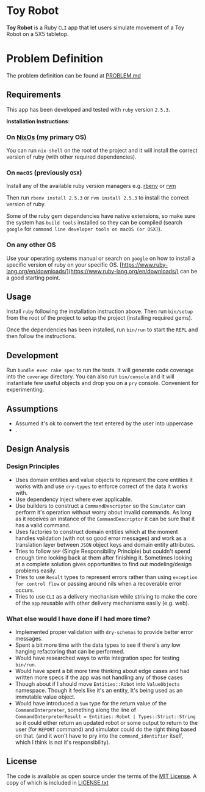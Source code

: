 # Toy Robot
**Toy Robot** is a Ruby `CLI` app that let users simulate movement of a Toy Robot on a 5X5 tabletop.

# Problem Definition
The problem definition can be found at [PROBLEM.md](PROBLEM.md)

## Requirements
This app has been developed and tested with `ruby` version `2.5.3`.

  **Installation Instructions**:

### On [NixOs](https://nixos.org/) (my primary OS)
You can run `nix-shell` on the root of the project and it will install the correct version of ruby (with other required dependencies).

### On `macOS` (previously `OSX`)
Install any of the available ruby version managers e.g. [rbenv](http://rbenv.org/) or [rvm](https://rvm.io/)

Then run `rbenv install 2.5.3` or `rvm install 2.5.3` to install the correct version of ruby.

Some of the ruby gem dependencies have native extensions, so make sure the system has `build tools` installed so they can be compiled (search `google` for `command line developer tools on macOS (or OSX)`).

### On any other OS
Use your operating systems manual or search on `google` on how to install a specific version of ruby on your specific OS.
[https://www.ruby-lang.org/en/downloads/](https://www.ruby-lang.org/en/downloads/) can be a good starting point.


## Usage

Install `ruby` following the installation instruction above. Then run `bin/setup` from the root of the project to setup the project (installing required gems).

Once the dependencies has been installed, run `bin/run` to start the `REPL` and then follow the instructions.

## Development

Run `bundle exec rake spec` to run the tests. It will generate code coverage into the `coverage` directory. You can also run `bin/console` and it will instantiate few useful objects and drop you on a `pry` console. Convenient for experimenting.

## Assumptions

* Assumed it's ok to convert the text entered by the user into uppercase
* .

## Design Analysis

### Design Principles

* Uses domain entities and value objects to represent the core entities it works with and use `dry-types` to enforce correct of the data it works with.
* Use dependency inject where ever applicable.
* Use builders to construct a `CommandDescriptor` so the `Simulator` can perform it's operation without worry about invalid commands. As long as it receives an instance of the `CommandDescriptor` it can be sure that it has a valid command.
* Uses factories to construct domain entities which at the moment handles validation (with not so good error messages) and work as a translation layer between `JSON` object keys and domain entity attributes.
* Tries to follow `SRP` (Single Responsibility Principle) but couldn't spend enough time looking back at them after finishing it. Sometimes looking at a complete solution gives opportunities to find out modeling/design problems easily.
* Tries to use `Result` types to represent errors rather than using `exception for control flow` or passing around nils when a recoverable error occurs.
* Tries to use `CLI` as a delivery mechanism while striving to make the core of the `app` reusable with other delivery mechanisms easily (e.g. web).


### What else would I have done if I had more time?
* Implemented proper validation with `dry-schemas` to provide better error messages.
* Spent a bit more time with the data types to see if there's any low hanging refactoring that can be performed.
* Would have researched ways to write integration spec for testing `bin/run`.
* Would have spent a bit more time thinking about edge cases and had written more specs if the app was not handling any of those cases
* Though about if I should move `Entities::Robot` into `ValueObjects` namespace. Though it feels like it's an entity, It's being used as an immutable value object.
* Would have introduced a `Sum` type for the return value of the `CommandInterpreter`, something along the line of `CommandInterpreterResult = Entities::Robot | Types::Strict::String` so it could either return an updated robot or some output to return to the user (for `REPORT` command) and simulator could do the right thing based on that. (and it won't have to pry into the `command_identifier` itself, which I think is not it's responsibility).

## License

The code is available as open source under the terms of the [MIT License](https://opensource.org/licenses/MIT). A copy of which is included in [LICENSE.txt](LICENSE.md)
